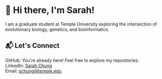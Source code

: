 # 👋 Hi there, I'm Sarah!
I am a graduate student at Temple University exploring the intersection of evolutionary biology, genetics, and bioinformatics.

## 📬 Let's Connect  

GitHub: You're already here! Feel free to explore my repositories.  
LinkedIn: [Sarah Chung](https://www.linkedin.com/in/sarchung/)  
Email: schung@temple.edu
